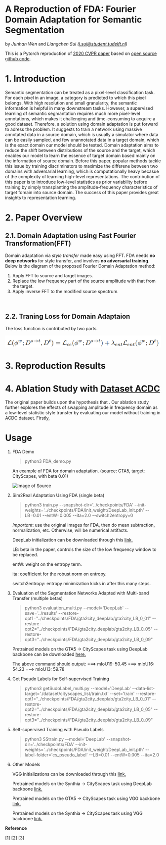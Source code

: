 # A Reproduction of FDA: Fourier Domain Adaptation for Semantic Segmentation
by _Junhan Wen_ and _Liangchen Sui (l.sui@student.tudelft.nl)_

This is a Pytorch reproduction of [2020 CVPR paper](https://openaccess.thecvf.com/content_CVPR_2020/papers/Yang_FDA_Fourier_Domain_Adaptation_for_Semantic_Segmentation_CVPR_2020_paper.pdf) based on [open source github code](https://github.com/YanchaoYang/FDA).

# 1. Introduction
Semantic segmentation can be treated as a pixel-level classification task. For each pixel in an image, a category is predicted to which this pixel belongs. With high resolution and small granularity, the semantic information is helpful in many downstream tasks. However, a supervised learning of semantic segmantation requires much more pixel-level annotations, which makes it challenging and time-consuming to acquire a good dataset. Therefore, a solution using domain adaptation is put forward to adress the problem. It suggests to train a network using massive annotated data in a source domain, which is usually a simulator where data can be easily sampled, and few unannotated data in a target domain, which is the exact domain our model should be tested. Domain adaptation aims to reduce the shift between distributions of the source and the target, which enables our model to learn the essence of target domain based mainly on the information of source domain. Before this paper, popular methods tackle this issue by training discriminators to maximize the differene between two domains with adversarial learning, which is computationally heavy becasue of the complexity of learning high-level representations. The contribution of this paper is to introduce low-level statistics as prior variability before training by simply transplanting the amplitude-frequency characteristics of target fomain into source domain. The success of this paper provides great insights to representation learning.

# 2. Paper Overview

## 2.1. Domain Adaptation using Fast Fourier Transformation(FFT)
Domain adaptation via *style transfer* made easy using FFT. FDA needs **no deep networks** for style transfer, and involves **no adversarial training**. Below is the diagram of the proposed Fourier Domain Adaptation method:

1. Apply FFT to source and target images.
2. Replace the low frequency part of the source amplitude with that from the target.
3. Apply inverse FFT to the modified source spectrum.

<img src="https://github.com/YanchaoYang/FDA/blob/master/demo_images/FDA.png" width = "600" alt="" align=center />

## 2.2. Traning Loss for Domain Adaptaion
The loss function is contributed by two parts.

![img](https://github.com/CarpeDiem1012/FDA-project/blob/master/demo_images/1.png)

# 3. Reproduction Results


# 4. Ablation Study with [Dataset ACDC](https://acdc.vision.ee.ethz.ch/other/ACDC_the_Adverse_Conditions_Dataset_with_Correspondences_for_semantic_driving_scene_understanding-Sakaridis+Dai+Van_Gool-ICCV_21.pdf)

The original paper builds upon the hypothesis that . Our ablation study further explores the effects of swapping amplitude in frequency domain as a low-level statistic style transfer by evaluating our model without training in ACDC dataset. Firstly, 

# Usage

1. FDA Demo
   
   > python3 FDA_demo.py
   
   An example of FDA for domain adaptation. (source: GTA5, target: CityScapes, with beta 0.01)
   
   ![Image of Source](https://github.com/YanchaoYang/FDA/blob/master/demo_images/example.png)


2. Sim2Real Adaptation Using FDA (single beta)

   > python3 train.py --snapshot-dir='../checkpoints/FDA' --init-weights='../checkpoints/FDA/init_weight/DeepLab_init.pth' 
                      --LB=0.01 --entW=0.005 --ita=2.0 --switch2entropy=0

   *Important*: use the original images for FDA, then do mean subtraction, normalization, etc. Otherwise, will be numerical artifacts.

   DeepLab initialization can be downloaded through this [link.](https://drive.google.com/file/d/1dk_4JJZBj4OZ1mkfJ-iLLWPIulQqvHQd/view?usp=sharing)

   LB: beta in the paper, controls the size of the low frequency window to be replaced.

   entW: weight on the entropy term.
   
   ita: coefficient for the robust norm on entropy.
   
   switch2entropy: entropy minimization kicks in after this many steps.


3. Evaluation of the Segmentation Networks Adapted with Multi-band Transfer (multiple betas)

   > python3 evaluation_multi.py --model='DeepLab' --save='../results' 
                                 --restore-opt1="../checkpoints/FDA/gta2city_deeplab/gta2city_LB_0_01" 
                                 --restore-opt2="../checkpoints/FDA/gta2city_deeplab/gta2city_LB_0_05" 
                                 --restore-opt3="../checkpoints/FDA/gta2city_deeplab/gta2city_LB_0_09"

   Pretrained models on the GTA5 -> CityScapes task using DeepLab backbone can be downloaded [here.](https://drive.google.com/file/d/1HueawBlg6RFaKNt2wAX__1vmmupKqHmS/view?usp=sharing)
   
   The above command should output:
       ===> mIoU19: 50.45
       ===> mIoU16: 54.23
       ===> mIoU13: 59.78
       

4. Get Pseudo Labels for Self-supervised Training

   > python3 getSudoLabel_multi.py --model='DeepLab' --data-list-target='./dataset/cityscapes_list/train.txt' --set='train' 
                                   --restore-opt1="../checkpoints/FDA/gta2city_deeplab/gta2city_LB_0_01" 
                                   --restore-opt2="../checkpoints/FDA/gta2city_deeplab/gta2city_LB_0_05" 
                                   --restore-opt3="../checkpoints/FDA/gta2city_deeplab/gta2city_LB_0_09"


5. Self-supervised Training with Pseudo Labels

   > python3 SStrain.py --model='DeepLab' --snapshot-dir='../checkpoints/FDA' --init-weights='../checkpoints/FDA/init_weight/DeepLab_init.pth' 
                        --label-folder='cs_pseudo_label' --LB=0.01 --entW=0.005 --ita=2.0

6. Other Models

   VGG initializations can be downloaded through this [link.](https://drive.google.com/file/d/1pgHtwBKUcbAyItnU4hgMb96UfY1PGiCv/view?usp=sharing)
   
   Pretrained models on the Synthia -> CityScapes task using DeepLab backbone [link.](https://drive.google.com/file/d/1FRI_KIWnubyknChhTOAVl6ZsPxzvEXce/view?usp=sharing)
   
   Pretrained models on the GTA5 -> CityScapes task using VGG backbone [link.](https://drive.google.com/file/d/15Az8DFaLw1kTgt82KX9rI6S85n7iesdc/view?usp=sharing)
   
   Pretrained models on the Synthia -> CityScapes task using VGG backbone [link.](https://drive.google.com/file/d/1SC7sxKtic_7ClFmAZDlrBqRaL0pvKYZ8/view?usp=sharing)
   
   
**Reference**

[1] 
[2]
[3]
